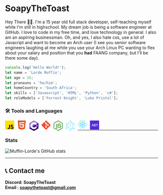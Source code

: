 # SoapyTheToast

Hey There 👋🏽. I'm a 15 year old full stack developer, self-teaching myself while I'm still in highschool. My dream job is being a software engineer at GitHub. I love to code in my free time, and love technology in general. I also am an aspiring businessman. Oh, and yes, I also hate css, use a lot of Javacript and want to become an Arch user (I see you senior software engineers laughing at me while you use your Arch Linux PC wanting to flex about your salary and position that you **had** FAANG company, but I'll be there some day). </br>

```javascript
console.log('Hello World!');
let name = 'Lorde Muffin';
let age = 15;
let pronouns = 'he/him';
let homeCountry = 'South Africa';
let skills = ['Javasxript', 'HTML', 'Python', 'c#'];
let roleModels = ['Forrest Knight', 'Luke Pristol'];
```

### 🛠️ Tools and Languages
<img align="left" alt="JavaScript" width="30px" style="padding-right:10px;" src="./icons/Javascript.png"/>
<img align="left" alt="HTML" width="30px" style="padding-right:10px;" src="./icons/HTML.png"/>
<img align="left" alt="c#" width="30px" style="padding-right:10px;" src="./icons/C sharp icon.png"/>
<img align="left" alt="Git" width="30px" style="padding-right:10px;" src="./icons/git.png"/>
<img align="left" alt="Node" width="30px" style="padding-right:10px;" src="./icons/node(png).png"/>
<img align="left" alt="Electron" width="30px" style="padding-right:10px;" src="./icons/electron logo.png"/>
<img align="left" alt="React" width="30px" style="padding-right:10px;" src="./icons/react.png"/>
<img align="left" alt="Dotnet" width="30px" style="padding-right:10px;" src="./icons/dotnet-logo.png"/> </br>

---
### Stats
![Muffin-Lorde's GitHub stats](https://github-readme-stats.vercel.app/api?username=Muffin-Lorde&show_icons=true&theme=gotham)

---

## 📞 Contact me
**Discord:    SoapyTheToast** </br>
**Email  :    soapythetoast@gmail.com** </br>
